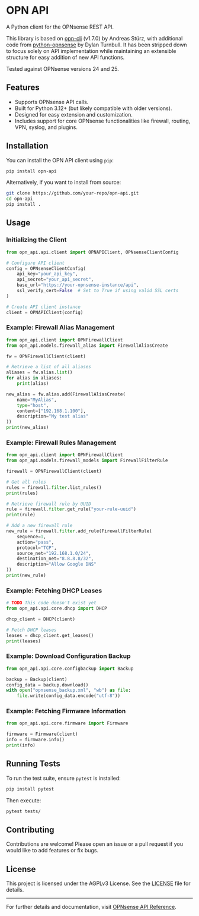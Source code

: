 # OPN API

A Python client for the OPNsense REST API.

This library is based on [opn-cli](https://github.com/andreas-stuerz/opn-cli) (v1.7.0) by Andreas Stürz, with additional code from [python-opnsense](https://github.com/turnbros/python-opnsense) by Dylan Turnbull.
It has been stripped down to focus solely on API implementation while maintaining an extensible structure for easy addition of new API functions.

Tested against OPNsense versions 24 and 25.

## Features
- Supports OPNsense API calls.
- Built for Python 3.12+ (but likely compatible with older versions).
- Designed for easy extension and customization.
- Includes support for core OPNsense functionalities like firewall, routing, VPN, syslog, and plugins.

## Installation

You can install the OPN API client using `pip`:

```sh
pip install opn-api
```

Alternatively, if you want to install from source:

```sh
git clone https://github.com/your-repo/opn-api.git
cd opn-api
pip install .
```

## Usage

### Initializing the Client

```python
from opn_api.api.client import OPNAPIClient, OPNsenseClientConfig

# Configure API client
config = OPNsenseClientConfig(
    api_key="your_api_key",
    api_secret="your_api_secret",
    base_url="https://your-opnsense-instance/api",
    ssl_verify_cert=False  # Set to True if using valid SSL certs
)

# Create API client instance
client = OPNAPIClient(config)
```

### Example: Firewall Alias Management

```python
from opn_api.client import OPNFirewallClient
from opn_api.models.firewall_alias import FirewallAliasCreate

fw = OPNFirewallClient(client)

# Retrieve a list of all aliases
aliases = fw.alias.list()
for alias in aliases:
    print(alias)

new_alias = fw.alias.add(FirewallAliasCreate(
    name="MyAlias",
    type="host",
    content=["192.168.1.100"],
    description="My test alias"
))
print(new_alias)
```

### Example: Firewall Rules Management

```python
from opn_api.client import OPNFirewallClient
from opn_api.models.firewall_models import FirewallFilterRule

firewall = OPNFirewallClient(client)

# Get all rules
rules = firewall.filter.list_rules()
print(rules)

# Retrieve firewall rule by UUID
rule = firewall.filter.get_rule("your-rule-uuid")
print(rule)

# Add a new firewall rule
new_rule = firewall.filter.add_rule(FirewallFilterRule(
    sequence=1,
    action="pass",
    protocol="TCP",
    source_net="192.168.1.0/24",
    destination_net="8.8.8.8/32",
    description="Allow Google DNS"
))
print(new_rule)
```

### Example: Fetching DHCP Leases

```python
# TODO This code doesn't exist yet
from opn_api.api.core.dhcp import DHCP

dhcp_client = DHCP(client)

# Fetch DHCP leases
leases = dhcp_client.get_leases()
print(leases)
```

### Example: Download Configuration Backup

```python
from opn_api.api.core.configbackup import Backup

backup = Backup(client)
config_data = backup.download()
with open("opnsense_backup.xml", "wb") as file:
    file.write(config_data.encode("utf-8"))
```

### Example: Fetching Firmware Information

```python
from opn_api.api.core.firmware import Firmware

firmware = Firmware(client)
info = firmware.info()
print(info)
```

## Running Tests

To run the test suite, ensure `pytest` is installed:

```sh
pip install pytest
```

Then execute:

```sh
pytest tests/
```

## Contributing

Contributions are welcome! Please open an issue or a pull request if you would like to add features or fix bugs.

## License

This project is licensed under the AGPLv3 License. See the [LICENSE](LICENSE) file for details.

---

For further details and documentation, visit [OPNsense API Reference](https://docs.opnsense.org/development/api.html).

